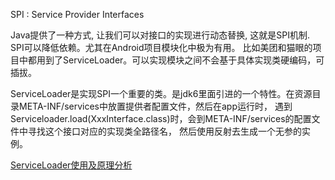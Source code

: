 SPI : Service Provider Interfaces


Java提供了一种方式, 让我们可以对接口的实现进行动态替换, 这就是SPI机制. SPI可以降低依赖。尤其在Android项目模块化中极为有用。
比如美团和猫眼的项目中都用到了ServiceLoader。可以实现模块之间不会基于具体实现类硬编码，可插拔。

ServiceLoader是实现SPI一个重要的类。是jdk6里面引进的一个特性。在资源目录META-INF/services中放置提供者配置文件，然后在app运行时，
遇到Serviceloader.load(XxxInterface.class)时，会到META-INF/services的配置文件中寻找这个接口对应的实现类全路径名，
然后使用反射去生成一个无参的实例。

[ServiceLoader使用及原理分析](https://blog.csdn.net/a910626/article/details/78811273)